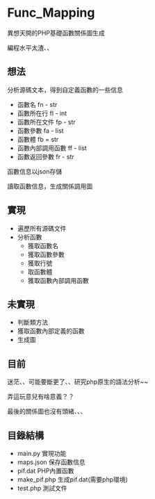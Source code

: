 # Func_Mapping
異想天開的PHP基礎函數關係圖生成

編程水平太渣、、

## 想法

分析源碼文本，得到自定義函數的一些信息

- 函數名 fn - str
- 函數所在行 fl - int
- 函數所在文件 fp - str
- 函數參數 fa - list
- 函數體 fb = str
- 函數內部調用函數 ff - list
- 函數返回參數 fr - str

函數信息以json存儲

讀取函數信息，生成關係調用圖

## 實現

- 遍歷所有源碼文件
- 分析函數
    - 獲取函數名
    - 獲取函數參數
    - 獲取行號
    - 取函數體
    - 獲取函數內部調用函數

## 未實現

- 判斷類方法
- 獲取函數內部定義的函數
- 生成圖

## 目前

迷茫、、可能要斷更了、、研究php原生的語法分析~~

弄這玩意兒有啥意義？？

最後的關係圖也沒有頭緒、、、

## 目錄結構

- main.py 實現功能
- maps.json 保存函數信息
- pif.dat PHP內置函數
- make_pif.php 生成pif.dat(需要php環境)
- test.php 測試文件